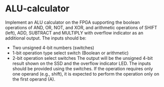 # ALU-calculator
Implement an ALU calculator on the FPGA supporting the boolean operations of AND, OR,
NOT, and XOR, and arithmetic operations of SHIFT (left), ADD, SUBTRACT and MULTIPLY
with overflow indicator as an additional output. The inputs should be:
- Two unsigned 4-bit numbers (switches)
- 1-bit operation type select switch (Boolean or arithmetic)
- 2-bit operation select switches
The output will be the unsigned 4-bit result shown on the SSD and the overflow indicator LED.
The inputs should be provided using the switches. If the operation requires only one operand
(e.g., shift), it is expected to perform the operation only on the first operand (A).
